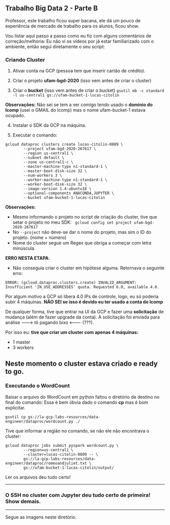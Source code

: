 ## Trabalho Big Data 2 - Parte B

Professor, este trabalho ficou super bacana, ele dá um pouco de experiência de mercado de trabalho para os alunos, ficou show.

Vou listar aqui passo a passo como eu fiz com alguns comentários de correção/melhoria:
Eu não vi os vídeos por já estar familiarizado com o ambiente, então segui diretamente o seu script:

### Criando Cluster

1. Ativar conta na GCP (pessoa tem que inserir cartão de crédito).

2. Criar o projeto **ufam-bgd-2020** (isso vem antes de criar o cluster)

3. Criar o **bucket** (isso vem antes de criar o bucket)
```gsutil mb -c standard -l us-central1 gs://ufam-bucket-1-lucas-citolin```

**Observações:** Não sei se tem a ver comigo tendo usado o **dominio do Icomp** (usei o GMAIL do Icomp) mas o nome ufam-bucket-1 estava ocupado.

4. Instalar o SDK da GCP na máquina.

5. Executar o comando:
```
gcloud dataproc clusters create lucas-citolin-0809 \
		--project ufam-bgd-2020-267617 \
		--region us-central1 \
		--subnet default \
		--zone us-central1-c \
		--master-machine-type n1-standard-1 \
		--master-boot-disk-size 32 \
		--num-workers 3 \
		--worker-machine-type n1-standard-1 \
		--worker-boot-disk-size 32 \
		--image-version 1.4-ubuntu18 \
		--optional-components ANACONDA,JUPYTER \
		--bucket ufam-bucket-1-lucas-citolin
```

**Observações:**
- Mesmo informando o projeto no script de criação do cluster, tive que setar o projeto no meu SDK:
``` gcloud config set project ufam-bgd-2020-267617``` 
- No ``` --project ``` não deve-se dar o nome do projeto, mas sim o ID do projeto. (nome + número) 
- Nome do cluster segue um Regex que obriga a começar com letra minúscula.  

**ERRO NESTA ETAPA**:
- Não conseguia criar o cluster em hipótese alguma. Retornava o seguinte erro:
```
ERROR: (gcloud.dataproc.clusters.create) INVALID_ARGUMENT: Insufficient 'IN_USE_ADDRESSES' quota. Requested 6.0, available 4.0.
```
Por algum motivo a GCP só libera 4.0 IPs de controle, logo, eu só poderia subir 4 máquinas.
**NÃO SEI se isso é devido eu ter usado a conta do Icomp**

De qualquer forma, tive que entrar na UI da GCP e fazer uma **solicitação** de mudança (além de fazer upgrade da conta). A solicitação foi enviada para análise ---> tô pagando bixo <--- (???).

Por isso eu: **tive que criar um cluster com apenas 4 máquinas:**
- 1 master
- 3 workers



Neste momento o cluster estava criado e ready to go.
---

### Executando o WordCount

Baixar o arquivo do WordCount em python faltou o diretório de destino no final do comando:
Essa é bem óbvia dado o comando **cp** mas é bom explicitar.
```
gsutil cp gs://la-gcp-labs-resources/data-engineer/dataproc/wordcount.py ./
```

Tive que informar a região no comando, se não ele não encontrava o cluster:
```
gcloud dataproc jobs submit pyspark wordcount.py \
		--region=us-central1 \
		--cluster=lucas-citolin-0809 -- \
		gs://la-gcp-labs-resources/data-engineer/dataproc/romeoandjuliet.txt \
		gs://ufam-bucket-1-lucas-citolin/output/
```
Ler os arquivos deu tudo certo!
- -- 

### O SSH no cluster com Jupyter deu tudo certo de primeira! Show demais.

--- 

Segue as imagens neste diretório.
